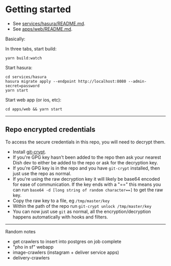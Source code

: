 # Getting started

- See [services/hasura/README.md](services/hasura/README.md).
- See [apps/web/README.md](apps/web/README.md).

Basically:

In three tabs, start build:

```
yarn build:watch
```

Start hasura:

```
cd services/hasura
hasura migrate apply --endpoint http://localhost:8080 --admin-secret=password
yarn start
```

Start web app (or ios, etc):

```
cd apps/web && yarn start
```

---

## Repo encrypted credentials

To access the secure credentials in this repo, you will need to decrypt them.

- Install [git-crypt](https://github.com/AGWA/git-crypt).
- If you're GPG key hasn't been added to the repo then ask your nearest Dish dev to either be added to the repo or ask for the decryption key.
- If you're GPG key is in the repo and you have `git-crypt` installed, then just use the repo as normal.
- If you're using the raw decryption key it will likely be base64 encoded for ease of communication. If the key ends with a "==" this means you can run `base64 -d [long string of random character==]` to get the raw key.
- Copy the raw key to a file, eg `/tmp/master/key`
- Within the path of the repo run `git-crypt unlock /tmp/master/key`
- You can now just use `git` as normal, all the encryption/decryption happens
  automatically with hooks and filters.

---

Random notes

- get crawlers to insert into postgres on job complete
- "pho in sf" webapp
- image-crawlers (instagram + deliver service apps)
- delivery-crawlers
